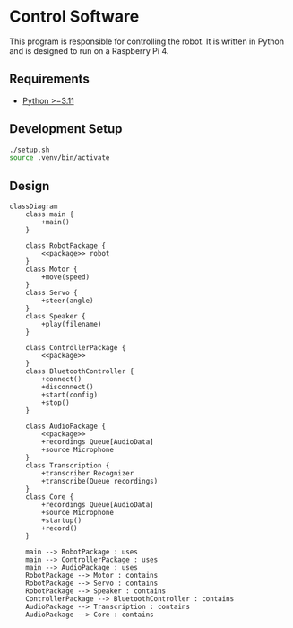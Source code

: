 # Control Software

This program is responsible for controlling the robot. It is written in Python
and is designed to run on a Raspberry Pi 4.

## Requirements

- [Python >=3.11](https://www.python.org/downloads/release/python-370/)

## Development Setup

```bash
./setup.sh
source .venv/bin/activate
```

## Design

```mermaid
classDiagram
    class main {
        +main()
    }

    class RobotPackage {
        <<package>> robot
    }
    class Motor {
        +move(speed)
    }
    class Servo {
        +steer(angle)
    }
    class Speaker {
        +play(filename)
    }

    class ControllerPackage {
        <<package>>
    }
    class BluetoothController {
        +connect()
        +disconnect()
        +start(config)
        +stop()
    }

    class AudioPackage {
        <<package>>
        +recordings Queue[AudioData]
        +source Microphone
    }
    class Transcription {
        +transcriber Recognizer
        +transcribe(Queue recordings)
    }
    class Core {
        +recordings Queue[AudioData]
        +source Microphone
        +startup()
        +record()
    }

    main --> RobotPackage : uses
    main --> ControllerPackage : uses
    main --> AudioPackage : uses
    RobotPackage --> Motor : contains
    RobotPackage --> Servo : contains
    RobotPackage --> Speaker : contains
    ControllerPackage --> BluetoothController : contains
    AudioPackage --> Transcription : contains
    AudioPackage --> Core : contains
```
